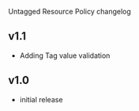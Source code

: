 Untagged Resource Policy changelog

v1.1
-----
- Adding Tag value validation

v1.0
-----
- initial release
